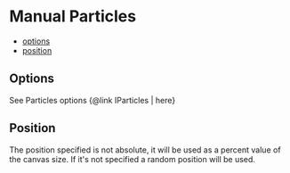 # Manual Particles

- [options](#options)
- [position](#position)

## Options

See Particles options {@link IParticles | here}

## Position

The position specified is not absolute, it will be used as a percent value of the canvas size. If it's not specified a random position will be used.

